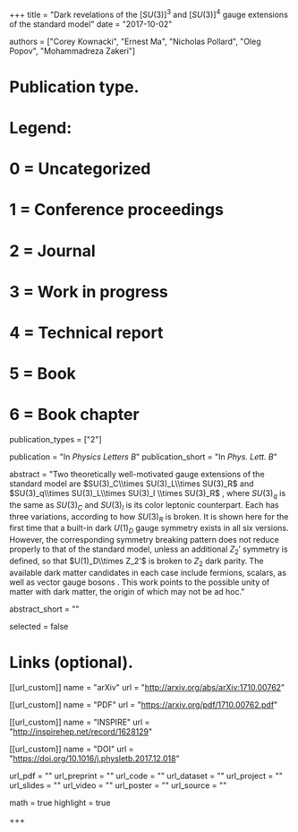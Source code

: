 +++
title = "Dark revelations of the $[SU(3)]^3$ and $[SU(3)]^4$ gauge extensions of the standard model"
date = "2017-10-02"

authors = ["Corey Kownacki", "Ernest Ma", "Nicholas Pollard",  "Oleg Popov",  "Mohammadreza Zakeri"]

# Publication type.
# Legend:
# 0 = Uncategorized
# 1 = Conference proceedings
# 2 = Journal
# 3 = Work in progress
# 4 = Technical report
# 5 = Book
# 6 = Book chapter
publication_types = ["2"]

publication = "In *Physics Letters B*"
publication_short = "In *Phys. Lett. B*"

abstract = "Two theoretically well-motivated gauge extensions of the standard model are $SU(3)_C\\times SU(3)_L\\times SU(3)_R$ and $SU(3)_q\\times SU(3)_L\\times SU(3)_l \\times SU(3)_R$ , where $SU(3)_q$ is the same as $SU(3)_C$ and $SU(3)_l$ is its color leptonic counterpart. Each has three variations, according to how $SU(3)_R$ is broken. It is shown here for the first time that a built-in dark $U(1)_D$ gauge symmetry exists in all six versions. However, the corresponding symmetry breaking pattern does not reduce properly to that of the standard model, unless an additional $Z_2'$ symmetry is defined, so that $U(1)_D\\times Z_2'$ is broken to $Z_2$ dark parity. The available dark matter candidates in each case include fermions, scalars, as well as vector gauge bosons . This work points to the possible unity of matter with dark matter, the origin of which may not be ad hoc."

abstract_short = ""

selected = false

# Links (optional).
[[url_custom]]
name = "arXiv"
url = "http://arxiv.org/abs/arXiv:1710.00762"

[[url_custom]]
name = "PDF"
url = "https://arxiv.org/pdf/1710.00762.pdf"

[[url_custom]]
name = "INSPIRE"
url = "http://inspirehep.net/record/1628129"

[[url_custom]]
name = "DOI"
url = "https://doi.org/10.1016/j.physletb.2017.12.018"

url_pdf = ""
url_preprint = ""
url_code = ""
url_dataset = ""
url_project = ""
url_slides = ""
url_video = ""
url_poster = ""
url_source = ""

math = true
highlight = true

+++
